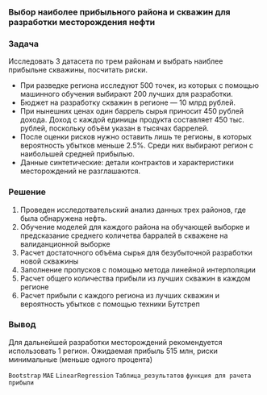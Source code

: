 ### Выбор наиболее прибыльного района и скважин для разработки месторождения нефти
### Задача 
Исследовать 3 датасета по трем районам и выбрать наиблее прибыльне скважины, посчитать риски.
- При разведке региона исследуют 500 точек, из которых с помощью машинного обучения выбирают 200 лучших для разработки.
- Бюджет на разработку скважин в регионе — 10 млрд рублей.
- При нынешних ценах один баррель сырья приносит 450 рублей дохода. Доход с каждой единицы продукта составляет 450 тыс. рублей, поскольку объём указан в тысячах баррелей.
- После оценки рисков нужно оставить лишь те регионы, в которых вероятность убытков меньше 2.5%. Среди них выбирают регион с наибольшей средней прибылью.
- Данные синтетические: детали контрактов и характеристики месторождений не разглашаются.
### Решение
1. Проведен исследотвательский анализ данных трех районов, где была обнаружена нефть.
2. Обучение моделей для каждого района на обучающей выборке и предсказание среднего количетва барралей в скважене на валиданционной выборке
3. Расчет достаточного объёма сырья для безубыточной разработки новой скважины
4. Заполнение пропусков с помощью метода линейной интерполяции
5. Расчет общего количества прибыли из лучших скважин в каждом регионе
6. Расчет прибыли с каждого региона из лучших скважин и вероятность убытков с помощью техники Бутстреп


### Вывод

Для дальнейшей разработки месторождений рекомендуется использовать 1 регион. Ожидаемая прибыль 515 млн, риски минимальные  (меньше одного процента)

`Bootstrap` `MAE` `LinearRegression` `Таблица_результатов` `функция для рачета прибыли`
